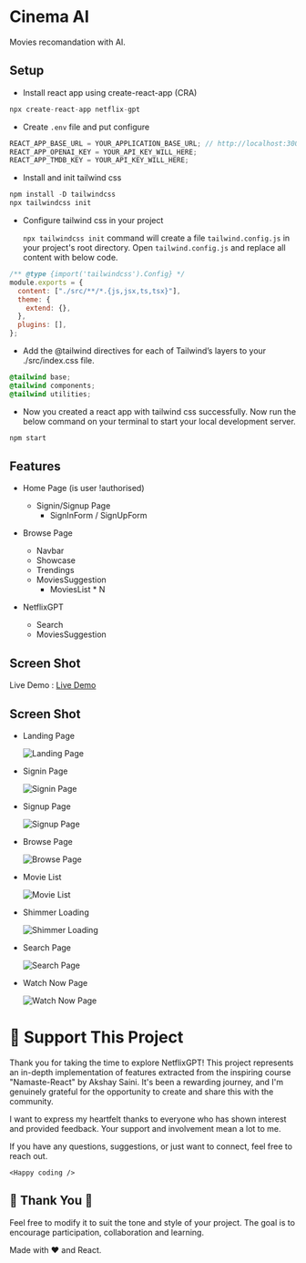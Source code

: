# Cinema AI

Movies recomandation with AI.

## Setup

- Install react app using create-react-app (CRA)

```js
npx create-react-app netflix-gpt
```

- Create `.env` file and put configure

```js
REACT_APP_BASE_URL = YOUR_APPLICATION_BASE_URL; // http://localhost:300
REACT_APP_OPENAI_KEY = YOUR_API_KEY_WILL_HERE;
REACT_APP_TMDB_KEY = YOUR_API_KEY_WILL_HERE;
```

- Install and init tailwind css

```js
npm install -D tailwindcss
npx tailwindcss init
```

- Configure tailwind css in your project

  `npx tailwindcss init` command will create a file `tailwind.config.js` in your project's root directory.
  Open `tailwind.config.js` and replace all content with below code.

```js
/** @type {import('tailwindcss').Config} */
module.exports = {
  content: ["./src/**/*.{js,jsx,ts,tsx}"],
  theme: {
    extend: {},
  },
  plugins: [],
};
```

- Add the @tailwind directives for each of Tailwind’s layers to your ./src/index.css file.

```css
@tailwind base;
@tailwind components;
@tailwind utilities;
```

- Now you created a react app with tailwind css successfully. Now run the below command on your terminal to start your local development server.

```js
npm start
```

## Features

- Home Page (is user !authorised)

  - Signin/Signup Page
    - SignInForm / SignUpForm

- Browse Page

  - Navbar
  - Showcase
  - Trendings
  - MoviesSuggestion
    - MoviesList \* N

- NetflixGPT
  - Search
  - MoviesSuggestion

## Screen Shot

Live Demo : [Live Demo](https://okneeraj.github.io/netflix-gpt "Live Demo")

## Screen Shot

- Landing Page

  ![Landing Page](https://okneeraj.github.io/netflix-gpt/screenshot/01-Landing.png)

- Signin Page

  ![Signin Page](https://okneeraj.github.io/netflix-gpt/screenshot/02-Signin.png)

- Signup Page

  ![Signup Page](https://okneeraj.github.io/netflix-gpt/screenshot/03-Signup.png)

- Browse Page

  ![Browse Page](https://okneeraj.github.io/netflix-gpt/screenshot/04-Browse.png)

- Movie List

  ![Movie List](https://okneeraj.github.io/netflix-gpt/screenshot/05-Movie-List.png)

- Shimmer Loading

  ![Shimmer Loading](https://okneeraj.github.io/netflix-gpt/screenshot/06-Shimmer-loading.png)

- Search Page

  ![Search Page](https://okneeraj.github.io/netflix-gpt/screenshot/07-Search.png)

- Watch Now Page

  ![Watch Now Page](https://okneeraj.github.io/netflix-gpt/screenshot/08-Watch.png)

# 💖 Support This Project

Thank you for taking the time to explore NetflixGPT! This project represents an in-depth implementation of features extracted from the inspiring course "Namaste-React" by Akshay Saini. It's been a rewarding journey, and I'm genuinely grateful for the opportunity to create and share this with the community.

I want to express my heartfelt thanks to everyone who has shown interest and provided feedback. Your support and involvement mean a lot to me.

If you have any questions, suggestions, or just want to connect, feel free to reach out.

`<Happy coding />`

## 🙏 Thank You 🙏

Feel free to modify it to suit the tone and style of your project. The goal is to encourage participation, collaboration and learning.

Made with ❤️ and React.
